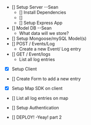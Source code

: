 - [] Setup Server --Sean
  - [] Install Dependencies
  - []
  - [] Setup Express App
- [] Model DB --Sean
  - What data will we store?
- [] Setup Mongoose/mySQL Model(s)
- [] POST / Events/Log
  - Create a new Event/ Log entry
- [] GET / Event/logs
  - List all log entries
- [x] Setup Client
- [] Create Form to add a new entry
- [x] Setup Map SDK on client
- [] List all log entries on map
- [] Setup Authentication

- [] DEPLOY!
-Yeay! part 2
